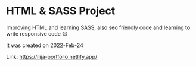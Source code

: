 # HTML & SASS Project

Improving HTML and learning SASS, also seo friendly code and learning to write responsive code 😄

It was created on 2022-Feb-24

Link: https://ilija-portfolio.netlify.app/
